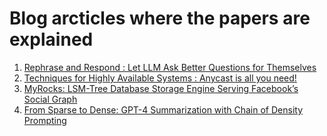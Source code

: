 # Blog arcticles where the papers are explained

1. [Rephrase and Respond : Let LLM Ask Better Questions for Themselves](https://medium.com/@bajpaihimanshu/papermadeeasy-rephrase-and-respond-let-llm-ask-better-questions-for-themselves-4bae9d37d018)
2. [Techniques for Highly Available Systems : Anycast is all you need!](https://bajpaihimanshu.medium.com/techniques-for-highly-available-systems-anycast-is-all-yo-6e1658b0ceb4)
3. [MyRocks: LSM-Tree Database Storage Engine Serving Facebook’s Social Graph](
https://bajpaihimanshu.medium.com/papermadeeasy-myrocks-lsm-tree-database-storage-engine-serving-facebooks-social-graph-2580c76a7c7d)
4. [From Sparse to Dense: GPT-4 Summarization with Chain of Density Prompting](https://bajpaihimanshu.medium.com/papermadeeasy-from-sparse-to-dense-gpt-4-summarization-with-chain-of-density-prompting-c6bab846a9d4)
